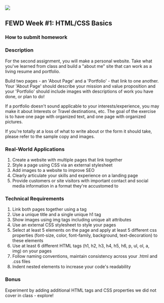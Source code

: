 # ![](https://ga-dash.s3.amazonaws.com/production/assets/logo-9f88ae6c9c3871690e33280fcf557f33.png) 

## FEWD Week #1: HTML/CSS Basics

### How to submit homework

### Description

For the second assignment, you will make a personal website. Take what you've learned from class and build a "about me" site that can work as a living resume and portfolio.

Build two pages - an 'About Page' and a 'Portfolio' - that link to one another. Your 'About Page' should describe your mission and value proposition and your 'Portfolio' should include images with descriptions of work you have done, or plan to do!

If a portfolio doesn't sound applicable to your interests/experience, you may make it about Interests or Travel destinations, etc. The goal of the exercise is to have one page with organized text, and one page with organized pictures.

If you're totally at a loss of what to write about or the form it should take, please refer to the sample copy and images.

### Real-World Applications
1. Create a website with multiple pages that link together
1. Style a page using CSS via an external stylesheet
1. Add images to a website to improve SEO
1. Clearly articulate your skills and experience on a landing page
1. Provide customers or site visitors with important contact and social media information in a format they're accustomed to

### Technical Requirements
1. Link both pages together using a tag
1. Use a unique title and a single unique h1 tag
1. Show images using img tags including unique alt attributes
1. Use an external CSS stylesheet to style your pages
1. Select at least 5 elements on the page and apply at least 5 different css properties (font-size, color, font-family, background, text-decoration) to these elements
1. Use at least 6 different HTML tags (h1, h2, h3, h4, h5, h6, p, ul, ol, a, img) on your pages
1. Follow naming conventions, maintain consistency across your .html and .css files
1. Indent nested elements to increase your code's readability

### Bonus
Experiment by adding additional HTML tags and CSS properties we did not cover in class - explore!
